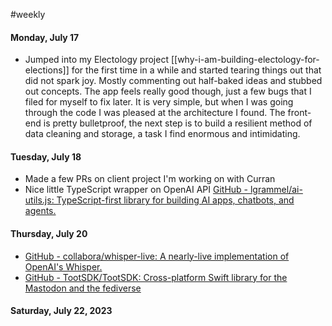 #weekly 


#### Monday, July 17
- Jumped into my Electology project [[why-i-am-building-electology-for-elections]] for the first time in a while and started tearing things out that did not spark joy. Mostly commenting out half-baked ideas and stubbed out concepts. The app feels really good though, just a few bugs that I filed for myself to fix later. It is very simple, but when I was going through the code I was pleased at the architecture I found. The front-end is pretty bulletproof, the next step is to build a resilient method of data cleaning and storage, a task I find enormous and intimidating.

#### Tuesday, July 18
- Made a few PRs on client project I'm working on with Curran
- Nice little TypeScript wrapper on OpenAI API [GitHub - lgrammel/ai-utils.js: TypeScript-first library for building AI apps, chatbots, and agents.](https://github.com/lgrammel/ai-utils.js)

#### Thursday, July 20
- [GitHub - collabora/whisper-live: A nearly-live implementation of OpenAI's Whisper.](https://github.com/collabora/whisper-live)
- [GitHub - TootSDK/TootSDK: Cross-platform Swift library for the Mastodon and the fediverse](https://github.com/TootSDK/TootSDK)

#### Saturday, July 22, 2023